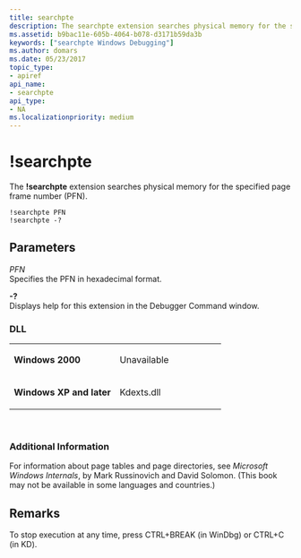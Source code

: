 ```yaml
---
title: searchpte
description: The searchpte extension searches physical memory for the specified page frame number (PFN).
ms.assetid: b9bac11e-605b-4064-b078-d3171b59da3b
keywords: ["searchpte Windows Debugging"]
ms.author: domars
ms.date: 05/23/2017
topic_type:
- apiref
api_name:
- searchpte
api_type:
- NA
ms.localizationpriority: medium
---
```


# !searchpte


The **!searchpte** extension searches physical memory for the specified page frame number (PFN).

```
!searchpte PFN 
!searchpte -?
```

## <span id="Parameters"></span><span id="parameters"></span><span id="PARAMETERS"></span>Parameters


<span id="_______PFN______"></span><span id="_______pfn______"></span> *PFN*   
Specifies the PFN in hexadecimal format.

<span id="_______-_______"></span> **-?**   
Displays help for this extension in the Debugger Command window.

### <span id="DLL"></span><span id="dll"></span>DLL

<table>
<colgroup>
<col width="50%" />
<col width="50%" />
</colgroup>
<tbody>
<tr class="odd">
<td align="left"><p><strong>Windows 2000</strong></p></td>
<td align="left"><p>Unavailable</p></td>
</tr>
<tr class="even">
<td align="left"><p><strong>Windows XP and later</strong></p></td>
<td align="left"><p>Kdexts.dll</p></td>
</tr>
</tbody>
</table>

 

### <span id="Additional_Information"></span><span id="additional_information"></span><span id="ADDITIONAL_INFORMATION"></span>Additional Information

For information about page tables and page directories, see *Microsoft Windows Internals*, by Mark Russinovich and David Solomon. (This book may not be available in some languages and countries.)

Remarks
-------

To stop execution at any time, press CTRL+BREAK (in WinDbg) or CTRL+C (in KD).

 

 





